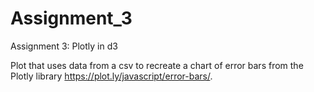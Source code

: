 # Assignment_3
Assignment 3: Plotly in d3

Plot that uses data from a csv to recreate a chart of error bars from the Plotly library https://plot.ly/javascript/error-bars/.

